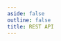```yaml
---
aside: false
outline: false
title: REST API
---
```


<script setup>
import spec from './public/api-json.json';

console.log(spec);
</script>

<OASpec :spec="spec" />
